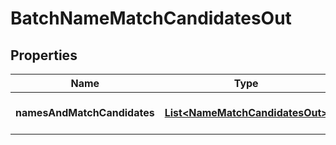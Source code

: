 

# BatchNameMatchCandidatesOut


## Properties

| Name | Type | Description | Notes |
|------------ | ------------- | ------------- | -------------|
|**namesAndMatchCandidates** | [**List&lt;NameMatchCandidatesOut&gt;**](NameMatchCandidatesOut.md) | Classified matched names |  [optional] |



